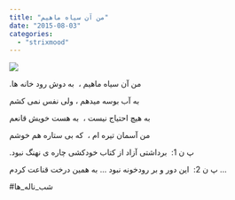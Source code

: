 ```yaml
---
title: "من آن سیاه ماهیم"
date: "2015-08-03"
categories: 
  - "strixmood"
---
```


![](http://localhost/wp-content/uploads/2015/08/11325351_843651305719673_530864977_n.jpg)

.من آن سیاه ماهیم ،  به دوش رود خانه ها

به آب بوسه میدهم ، ولی نفس نمی کشم

به هیچ احتیاج نیست ،  به هست خویش قانعم

من آسمان تیره ام ،  که بی ستاره هم خوشم

.پ ن 1:  برداشتی آزاد از کتاب خودکشی چاره ی نهنگ نبود

پ ن 2:  این دور و بر رودخونه نبود ... به همین درخت قناعت کردم ...

#شب\_ناله\_ها
